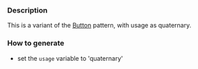 ### Description
This is a variant of the [Button](./?p=atoms-button) pattern, with usage as quaternary.

### How to generate
* set the `usage` variable to 'quaternary'
